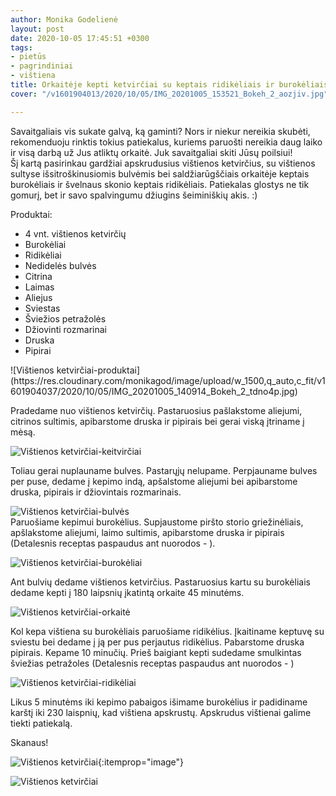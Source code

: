 ```yaml
---
author: Monika Godelienė
layout: post
date: 2020-10-05 17:45:51 +0300
tags:
- pietūs
- pagrindiniai
- vištiena
title: Orkaitėje kepti ketvirčiai su keptais ridikėliais ir burokėliais
cover: "/v1601904013/2020/10/05/IMG_20201005_153521_Bokeh_2_aozjiv.jpg"

---
```

Savaitgaliais vis sukate galvą, ką gaminti? Nors ir niekur nereikia skubėti, rekomenduoju rinktis tokius patiekalus, kuriems paruošti nereikia daug laiko ir visą darbą už Jus atliktų orkaitė. Juk savaitgaliai skiti Jūsų poilsiui!  
Šį kartą pasirinkau gardžiai apskrudusius vištienos ketvirčius, su vištienos sultyse išsitroškinusiomis bulvėmis bei saldžiarūgščiais orkaitėje keptais burokėliais ir švelnaus skonio keptais ridikėliais. Patiekalas glostys ne tik gomurį, bet ir savo spalvingumu džiugins šeiminiškių akis. :)

Produktai:

* <span itemprop="recipeIngredient">4 vnt. vištienos ketvirčių</span>
* <span itemprop="recipeIngredient">Burokėliai</span>
* <span itemprop="recipeIngredient">Ridikėliai</span>
* <span itemprop="recipeIngredient">Nedidelės bulvės</span>
* <span itemprop="recipeIngredient">Citrina</span>
* <span itemprop="recipeIngredient">Laimas</span>
* <span itemprop="recipeIngredient">Aliejus</span>
* <span itemprop="recipeIngredient">Sviestas</span>
* <span itemprop="recipeIngredient">Šviežios petražolės</span>
* <span itemprop="recipeIngredient">Džiovinti rozmarinai</span>
* <span itemprop="recipeIngredient">Druska</span>
* <span itemprop="recipeIngredient">Pipirai</span>

<div itemprop="recipeInstructions" markdown="1">  
![Vištienos ketvirčiai-produktai](https://res.cloudinary.com/monikagod/image/upload/w_1500,q_auto,c_fit/v1601904037/2020/10/05/IMG_20201005_140914_Bokeh_2_tdno4p.jpg)

Pradedame nuo vištienos ketvirčių. Pastaruosius pašlakstome aliejumi, citrinos sultimis, apibarstome druska ir pipirais bei gerai viską įtriname į mėsą.

![Vištienos ketvirčiai-keitvirčiai](https://res.cloudinary.com/monikagod/image/upload/w_1500,q_auto,c_fit/v1601904011/2020/10/05/IMG_20201005_141805_Bokeh_2_x5vwas.jpg)

Toliau gerai nuplauname bulves. Pastarųjų nelupame. Perpjauname bulves per puse, dedame į kepimo indą, apšalstome aliejumi bei apibarstome druska, pipirais ir džiovintais rozmarinais.

![Vištienos ketvirčiai-bulvės](https://res.cloudinary.com/monikagod/image/upload/w_1500,q_auto,c_fit/v1601904011/2020/10/05/IMG_20201005_143741_Bokeh_2_obm0w4.jpg)  
Paruošiame kepimui burokėlius. Supjaustome piršto storio griežinėliais, apšlakstome aliejumi, laimo sultimis, apibarstome druska ir pipirais (Detalesnis receptas paspaudus ant nuorodos - ).

![Vištienos ketvirčiai-burokėliai](https://res.cloudinary.com/monikagod/image/upload/w_1500,q_auto,c_fit/v1601904011/2020/10/05/IMG_20201005_144414_Bokeh_2_pujb1y.jpg)

Ant bulvių dedame vištienos ketvirčius. Pastaruosius kartu su burokėliais dedame kepti į 180 laipsnių įkatintą orkaite 45 minutėms.

![Vištienos ketvirčiai-orkaitė](https://res.cloudinary.com/monikagod/image/upload/w_1500,q_auto,c_fit/v1601904011/2020/10/05/IMG_20201005_143816_Bokeh_2_w9b0b3.jpg)

Kol kepa vištiena su burokėliais paruošiame ridikėlius. Įkaitiname keptuvę su sviestu bei dedame į ją per pus perjautus ridikėlius. Pabarstome druska pipirais. Kepame 10 minučių. Prieš baigiant kepti sudedame smulkintas šviežias petražoles (Detalesnis receptas paspaudus ant nuorodos - )

![Vištienos ketvirčiai-ridikėliai](https://res.cloudinary.com/monikagod/image/upload/w_1500,q_auto,c_fit/v1601904013/2020/10/05/IMG_20201005_152414_pgaswx.jpg)
  
Likus 5 minutėms iki kepimo pabaigos išimame burokėlius ir padidiname karštį iki 230 laispnių, kad vištiena apskrustų. Apskrudus vištienai galime tiekti patiekalą.  
</div>

Skanaus!

![Vištienos ketvirčiai](https://res.cloudinary.com/monikagod/image/upload/w_1500,q_auto,c_fit/v1601904013/2020/10/05/IMG_20201005_153521_Bokeh_2_aozjiv.jpg){:itemprop="image"}


![Vištienos ketvirčiai](https://res.cloudinary.com/monikagod/image/upload/w_1500,q_auto,c_fit/v1601904014/2020/10/05/IMG_20201005_153926_Bokeh_2_kqok6n.jpg)